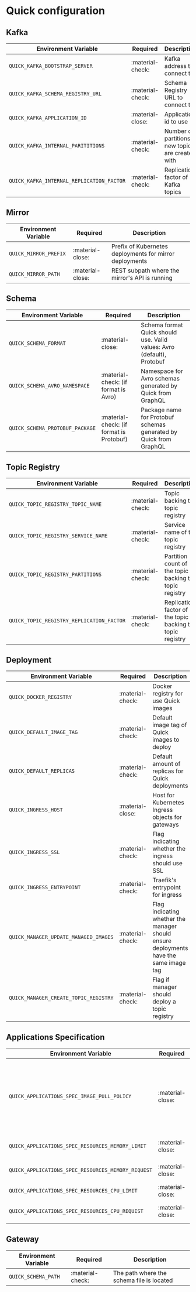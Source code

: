 # Quick configuration

## Kafka

| Environment Variable                      | Required         | Description                                      |
|-------------------------------------------|------------------|--------------------------------------------------|
| `QUICK_KAFKA_BOOTSTRAP_SERVER`            | :material-check: | Kafka address to connect to                      |
| `QUICK_KAFKA_SCHEMA_REGISTRY_URL`         | :material-check: | Schema Registry URL to connect to                |
| `QUICK_KAFKA_APPLICATION_ID`              | :material-close: | Application id to use                            |
| `QUICK_KAFKA_INTERNAL_PARITITIONS`        | :material-check: | Number of partitions new topics are created with |
| `QUICK_KAFKA_INTERNAL_REPLICATION_FACTOR` | :material-check: | Replication factor of Kafka topics               |

## Mirror

| Environment Variable  | Required         | Description                                             |
|-----------------------|------------------|---------------------------------------------------------|
| `QUICK_MIRROR_PREFIX` | :material-close: | Prefix of Kubernetes deployments for mirror deployments |
| `QUICK_MIRROR_PATH`   | :material-close: | REST subpath where the mirror's API is running          |


## Schema

| Environment Variable            | Required                                 | Description                                                            |
|---------------------------------|------------------------------------------|------------------------------------------------------------------------|
| `QUICK_SCHEMA_FORMAT`           | :material-close:                         | Schema format Quick should use. Valid values: Avro (default), Protobuf |
| `QUICK_SCHEMA_AVRO_NAMESPACE`   | :material-check: (if format is Avro)     | Namespace for Avro schemas generated by Quick from GraphQL             |
| `QUICK_SCHEMA_PROTOBUF_PACKAGE` | :material-check: (if format is Protobuf) | Package name for Protobuf schemas generated by Quick from GraphQL      |

## Topic Registry

| Environment Variable                      | Required         | Description                                                |
|-------------------------------------------|------------------|------------------------------------------------------------|
| `QUICK_TOPIC_REGISTRY_TOPIC_NAME`         | :material-check: | Topic backing the topic registry                           |
| `QUICK_TOPIC_REGISTRY_SERVICE_NAME`       | :material-check: | Service name of the topic registry                         |
| `QUICK_TOPIC_REGISTRY_PARTITIONS`         | :material-check: | Partition count of the topic backing the topic registry    |
| `QUICK_TOPIC_REGISTRY_REPLICATION_FACTOR` | :material-check: | Replication factor of the topic backing the topic registry |


## Deployment

| Environment Variable                        | Required         | Description                                                                                                    |
|---------------------------------------------|------------------|----------------------------------------------------------------------------------------------------------------|
| `QUICK_DOCKER_REGISTRY`                     | :material-check: | Docker registry for use Quick images                                                                           |
| `QUICK_DEFAULT_IMAGE_TAG`                   | :material-check: | Default image tag of Quick images to deploy                                                                    |
| `QUICK_DEFAULT_REPLICAS`                    | :material-check: | Default amount of replicas for Quick deployments                                                               |
| `QUICK_INGRESS_HOST`                        | :material-close: | Host for Kubernetes Ingress objects for gateways                                                               |
| `QUICK_INGRESS_SSL`                         | :material-check: | Flag indicating whether the ingress should use SSL                                                             |
| `QUICK_INGRESS_ENTRYPOINT`                  | :material-check: | Traefik's entrypoint for ingress                                                                               |
| `QUICK_MANAGER_UPDATE_MANAGED_IMAGES`       | :material-check: | Flag indicating whether the manager should ensure deployments have the same image tag                          |
| `QUICK_MANAGER_CREATE_TOPIC_REGISTRY`       | :material-check: | Flag if manager should deploy a topic registry                                                                 |

## Applications Specification

| Environment Variable                               | Required         | Description                                                                                                  |
|----------------------------------------------------|------------------|--------------------------------------------------------------------------------------------------------------|
| `QUICK_APPLICATIONS_SPEC_IMAGE_PULL_POLICY`        | :material-close: | Image pull policy of the deployed applications by Quick. Valid values: Always (default), IfNotPresent, Never |
| `QUICK_APPLICATIONS_SPEC_RESOURCES_MEMORY_LIMIT`   | :material-close: | Memory limit for deployments                                                                                 |
| `QUICK_APPLICATIONS_SPEC_RESOURCES_MEMORY_REQUEST` | :material-close: | Memory request for deployments                                                                               |
| `QUICK_APPLICATIONS_SPEC_RESOURCES_CPU_LIMIT`      | :material-close: | Cpu limit for deployments                                                                                    |
| `QUICK_APPLICATIONS_SPEC_RESOURCES_CPU_REQUEST`    | :material-close: | Cpu requests for deployments                                                                                 |

## Gateway

| Environment Variable | Required         | Description                               |
|----------------------|------------------|-------------------------------------------|
| `QUICK_SCHEMA_PATH`  | :material-check: | The path where the schema file is located |
